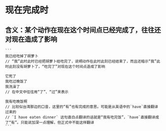 # 现在完成时

## 含义：某个动作在现在这个时间点已经完成了，往往还对现在造成了影响

    ```
    我已经吃掉了胡萝卜
    // “我”此时此时已经把胡萝卜给吃完了，说明动作在此时此刻已经结束了，而且还暗示“我”此时此刻没有胡萝卜了，“吃完了”对现在这个时间点造成了影响

    它死了
    我吃过晚饭了
    我洗澡了
    // 在中文中往往用“了”、“过”来表示

    我有吃晚饭啊
    // 比较似台湾那边的口音，这里的“有”也有完成的意思。可能是从英语中的`have`直接翻译过来的
    // `I have eaten dinner` 这句直白点翻译的话就是“我有吃完饭”，`have`直接翻译成了“有”。只能说加深一点理解，但正式中不能这样翻译
    ```

